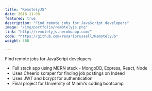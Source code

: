 ```yaml
---
title: "RemotelyJS"
date: 2016-11-08
featured: true
description: "Find remote jobs for JavaScript developers"
image: "/img/portfolio/remotelyjs.png"
link: "http://remotelyjs.herokuapp.com/"
code: "https://github.com/rosariorussell/RemotelyJS"
weight: 500

---
```


Find remote jobs for JavaScript developers

- Full stack app using MERN stack - MongoDB, Express, React, Node
- Uses Cheerio scraper for finding job postings on Indeed
- Uses JWT and bcrypt for authentication
- Final project for University of Miami's coding bootcamp
